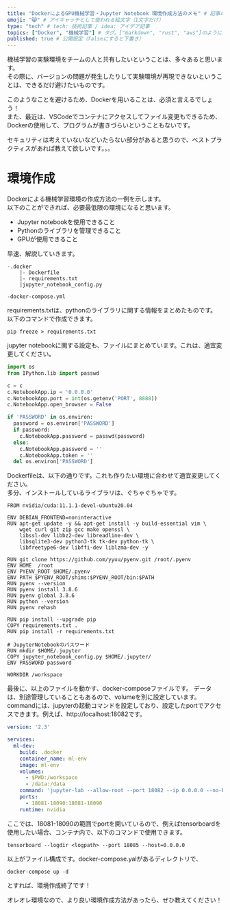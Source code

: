 ```yaml
---
title: "DockerによるGPU機械学習・Jupyter Notebook 環境作成方法のメモ" # 記事のタイトル
emoji: "😸" # アイキャッチとして使われる絵文字（1文字だけ）
type: "tech" # tech: 技術記事 / idea: アイデア記事
topics: ["Docker", "機械学習"] # タグ。["markdown", "rust", "aws"]のように指定する
published: true # 公開設定（falseにすると下書き）
---
```


機械学習の実験環境をチームの人と共有したいということは、多々あると思います。  
その際に、バージョンの問題が発生したりして実験環境が再現できないということは、できるだけ避けたいものです。

このようなことを避けるため、Dockerを用いることは、必須と言えるでしょう！  
また、最近は、VSCodeでコンテナにアクセスしてファイル変更もできるため、Dockerの使用して、プログラムが書きづらいということもないです。

セキュリティは考えていないなどいたらない部分があると思うので、ベストプラクティスがあれば教えて欲しいです。。。
# 環境作成

Dockerによる機械学習環境の作成方法の一例を示します。  
以下のことができれば、必要最低限の環境になると思います。
- Jupyter notebookを使用できること
- Pythonのライブラリを管理できること
- GPUが使用できること

早速、解説していきます。

```
-.docker
    |- Dockerfile
    |- requirements.txt
    |jupyter_notebook_config.py

-docker-compose.yml
```

requirements.txtは、pythonのライブラリに関する情報をまとめたものです。  
以下のコマンドで作成できます。

```
pip freeze > requirements.txt
```

jupyter notebookに関する設定も、ファイルにまとめています。これは、適宜変更してください。

```python:jupyter_notebook_config.py
import os
from IPython.lib import passwd

c = c
c.NotebookApp.ip = '0.0.0.0'
c.NotebookApp.port = int(os.getenv('PORT', 8888))
c.NotebookApp.open_browser = False

if 'PASSWORD' in os.environ:
  password = os.environ['PASSWORD']
  if password:
    c.NotebookApp.password = passwd(password)
  else:
    c.NotebookApp.password = ''
    c.NotebookApp.token = ''
  del os.environ['PASSWORD']
```

Dockerfileは、以下の通りです。これも作りたい環境に合わせて適宜変更してください。  
多分、インストールしているライブラリは、ぐちゃぐちゃです。

```docker:Dockerfile
FROM nvidia/cuda:11.1.1-devel-ubuntu20.04

ENV DEBIAN_FRONTEND=noninteractive
RUN apt-get update -y && apt-get install -y build-essential vim \
    wget curl git zip gcc make openssl \
    libssl-dev libbz2-dev libreadline-dev \
    libsqlite3-dev python3-tk tk-dev python-tk \
    libfreetype6-dev libffi-dev liblzma-dev -y

RUN git clone https://github.com/yyuu/pyenv.git /root/.pyenv
ENV HOME  /root
ENV PYENV_ROOT $HOME/.pyenv
ENV PATH $PYENV_ROOT/shims:$PYENV_ROOT/bin:$PATH
RUN pyenv --version
RUN pyenv install 3.8.6
RUN pyenv global 3.8.6
RUN python --version
RUN pyenv rehash

RUN pip install --upgrade pip
COPY requirements.txt .
RUN pip install -r requirements.txt

# JupyterNotebookのパスワード
RUN mkdir $HOME/.jupyter
COPY jupyter_notebook_config.py $HOME/.jupyter/
ENV PASSWORD password

WORKDIR /workspace
```

最後に、以上のファイルを動かす、docker-composeファイルです。
データは、別途管理していることもあるので、volumeを別に設定しています。
commandには、jupyterの起動コマンドを設定しており、設定したportでアクセスできます。例えば、http://localhost:18082です。

```yaml:docker-compose.yml
version: '2.3'

services:
  ml-dev:
    build: .docker
    container_name: ml-env
    image: ml-env
    volumes: 
      - $PWD:/workspace
      - /data:/data
    command: 'jupyter-lab --allow-root --port 18082 --ip 0.0.0.0 --no-browser'
    ports:
      - 18081-18090:18081-18090
    runtime: nvidia
```

ここでは、18081-18090の範囲でportを開いているので、例えばtensorboardを使用したい場合、コンテナ内で、以下のコマンドで使用できます。
```
tensorboard --logdir <logpath> --port 18085 --host=0.0.0.0
```

以上がファイル構成です。docker-compose.yalがあるディレクトリで、
```
docker-compose up -d
```
とすれば、環境作成終了です！

オレオレ環境なので、より良い環境作成方法があったら、ぜひ教えてください！


